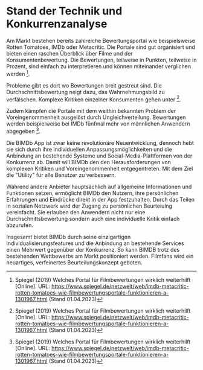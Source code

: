 # Stand der Technik und Konkurrenzanalyse

Am Markt bestehen bereits zahlreiche Bewertungsportal wie beispielsweise Rotten Tomatoes, IMDb oder Metacritic. Die Portale sind gut organisiert und bieten einen raschen Überblick über Filme und der Konsumentenbewertung. Die Bewertungen, teilweise in Punkten, teilweise in Prozent, sind einfach zu interpretieren und können miteinander verglichen werden [^1].

Probleme gibt es dort wo Bewertungen breit gestreut sind. Die Durchschnittsbewertung neigt dazu, das Wahrnehmungsbild zu verfälschen. Komplexe Kritiken einzelner Konsumenten gehen unter [^1].

Zudem kämpfen die Portale mit dem weithin bekannten Problem der Voreingenommenheit ausgelöst durch Ungleichverteilung. Bewertungen werden beispielweise bei IMDb fünfmal mehr von männlichen Anwendern abgegeben [^1].

Die BIMDb App ist zwar keine revolutionäre Neuentwicklung, dennoch hebt sie sich durch ihre individuellen Anpassungsmöglichkeiten und die Anbindung an bestehende Systeme und Social-Media-Plattformen von der Konkurrenz ab. Damit will BIMDb den den Herausforderungen von komplexen Kritiken und Voreingenommenheit entgegentreten. Mit dem Ziel die "Utility" für alle Benutzer zu verbessern.

Während andere Anbieter hauptsächlich auf allgemeine Informationen und Funktionen setzen, ermöglicht BIMDb den Nutzern, ihre persönlichen Erfahrungen und Eindrücke direkt in der App festzuhalten. Durch das Teilen in sozialen Netzwerk wird der Zugang zu persönlichen Beurteiulng vereinfacht. Sie erlauben den Anwendern nicht nur eine Durchschnittsbewertung sondern auch eine individuelle Kritik einfach abzurufen.

Insgesamt bietet BIMDb durch seine einzigartigen Individualisierungsfeatures und die Anbindung an bestehende Services einen Mehrwert gegenüber der Konkurrenz. So kann BIMDB trotz des bestehenden Wettbewerbs am Markt positioniert werden. Filmfans wird ein neuartiges, verfeinertes Beurteilungskonzept geboten.

[^1]: Spiegel (2019) Welches Portal für Filmbewertungen wirklich weiterhilft [Online]. URL: https://www.spiegel.de/netzwelt/web/imdb-metacritic-rotten-tomatoes-wie-filmbewertungsportale-funktionieren-a-1301967.html (Stand 01.04.2023)